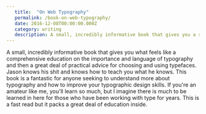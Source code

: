 ```yaml
---
   title:  "On Web Typography"
   permalink: /book-on-web-typography/
   date: 2016-12-08T00:00:00.000Z
   category: writing
   description: A small, incredibly informative book that gives you a simple education on the importance of typography, the language of typography, and then a great deal of practical advice for choosing and using typefaces. Jason knows his shit and knows how to teach you what he knows.
---
```


A small, incredibly informative book that gives you what feels like a comprehensive education on the importance and language of typography and then a great deal of practical advice for choosing and using typefaces. Jason knows his shit and knows how to teach you what he knows. This book is a fantastic for anyone seeking to understand more about typography and how to improve your typographic design skills. If you're an amateur like me, you'll learn so much, but I imagine there is much to be learned in here for those who have been working with type for years. This is a fast read but it packs a great deal of education inside.
